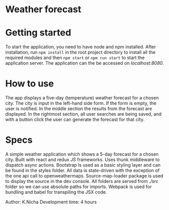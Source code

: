 # Weather forecast

# Getting started
To start the application, you need to have node and npm installed. After installation, run `npm install` in the root project directory to install all the required modules and then `npm start` or `npm run start` to start the application server. The application can the be accessed on *localhost:8080*.

# How to use
The app displays a five-day (temperature) weather forecast for a chosen city. The city is input in the left-hand side form. If the form is empty, the user is notified. In the middle section the results from the forecast are displayed.
In the rightmost section, all user searches are being saved, and with a button click the user can generate the forecast for that city.

# Specs
A simple weather application which shows a 5-day forecast for a chosen city. Built with react and redux JS frameworks. Uses thunk middleware to dispatch async actions. Bootstrap is used as a basic styling layer and can be found in the styles folder. All data is state-driven with the exception of the one api call to openweathermaps.
Source-map-loader package is used to display the source in the dev console. All folders are served from *./src* folder so we can use absolute paths for imports. Webpack is used for bundling and babel for transpiling the JSX code.

Author: K.Nicha
Development time: 4 hours

